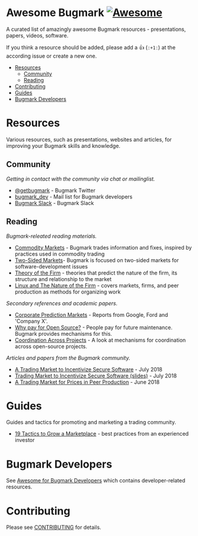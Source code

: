 # Awesome Bugmark [![Awesome][1]](https://github.com/sindresorhus/awesome)
A curated list of amazingly awesome Bugmark resources - presentations,
papers, videos, software.

[1]: https://cdn.rawgit.com/sindresorhus/awesome/d7305f38d29fed78fa85652e3a63e154dd8e8829/media/badge.svg

If you think a resource should be added, please add a :+1: (`:+1:`) at
the according issue or create a new one.

- [Resources](#resources)
    - [Community](#community)
    - [Reading](#reading)
- [Contributing](#contributing)
- [Guides](#guides)
- [Bugmark Developers](#bugmark-developers)

# Resources
Various resources, such as presentations, websites and articles, for
improving your Bugmark skills and knowledge.

## Community
*Getting in contact with the community via chat or mailinglist.*

* [@getbugmark](http://twitter.com/getbugmark) - Bugmark Twitter
* [bugmark_dev](https://groups.google.com/d/forum/bugmark_dev) - Mail list for Bugmark developers
* [Bugmark Slack](https://bugmark.slack.com/) - Bugmark Slack 

## Reading
*Bugmark-releated reading materials.*

* [Commodity Markets](https://en.wikipedia.org/wiki/Commodity_market) - Bugmark trades information and fixes, inspired by practices used in commodity trading
* [Two-Sided Markets](https://en.wikipedia.org/wiki/Two-sided_market)- Bugmark is focused on two-sided markets for software-development issues
* [Theory of the Firm](https://en.wikipedia.org/wiki/Theory_of_the_firm) - theories that predict the nature of the firm, its structure and relationship to the market
* [Linux and The Nature of the Firm](https://www.yalelawjournal.org/article/coases-penguin-or-linux-and-the-nature-of-the-firm) - covers markets, firms, and peer production as methods for organizing work

*Secondary references and academic papers.*

* [Corporate Prediction Markets](http://www.restud.com/wp-content/uploads/2015/03/MS14671manuscript.pdf) - Reports from Google, Ford and 'Company X'.
* [Why pay for Open Source?](https://blog.tidelift.com/why-do-people-pay-for-open-source) - People pay for future maintenance. Bugmark provides mechanisms for this.
* [Coordination Across Projects](http://mkwi2018.leuphana.de/wp-content/uploads/MKWI_4.pdf) - A look at mechanisms for coordination across open-source projects.

*Articles and papers from the Bugmark community.*

* [A Trading Market to Incentivize Secure Software](https://www.eecs.harvard.edu/~malvika/MRao_WEIS2018.pdf) - July 2018
* [Trading Market to Incentivize Secure Software (slides)](blob/master/files/WEIS2018Slides.pdf) - July 2018
* [A Trading Market for Prices in Peer Production](https://www.eecs.harvard.edu/~malvika/MRao_CI2018.pdf) - June 2018

# Guides
Guides and tactics for promoting and marketing a trading community.

* [19 Tactics to Grow a Marketplace](https://www.nfx.com/post/19-marketplace-tactics-for-overcoming-the-chicken-or-egg-problem) - best practices from an experienced investor

# Bugmark Developers

See [Awesome for Bugmark Developers](/developers.md) which contains developer-related resources.

# Contributing
Please see [CONTRIBUTING](https://github.com/bugmark/awesome-bugmark/blob/master/.github/CONTRIBUTING.md) for details.
